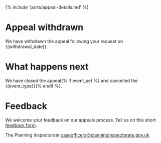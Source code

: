 {% include 'parts/appeal-details.md' %}

# Appeal withdrawn

We have withdrawn the appeal following your request on {{withdrawal_date}}.

# What happens next

We have closed the appeal{% if event_set %} and cancelled the {{event_type}}{% endif %}.

# Feedback

We welcome your feedback on our appeals process. Tell us on this short [feedback form](https://forms.office.com/pages/responsepage.aspx?id=mN94WIhvq0iTIpmM5VcIjfMZj__F6D9LmMUUyoUrZDZUOERYMEFBN0NCOFdNU1BGWEhHUFQxWVhUUy4u).

The Planning Inspectorate
caseofficers@planninginspectorate.gov.uk
